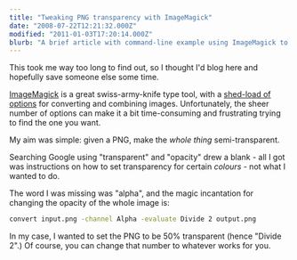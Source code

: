 ```yaml
---
title: "Tweaking PNG transparency with ImageMagick"
date: "2008-07-22T12:21:32.000Z"
modified: "2011-01-03T17:20:14.000Z"
blurb: "A brief article with command-line example using ImageMagick to tweak an image’s transparency"
---
```


This took me way too long to find out, so I thought I'd blog here and hopefully save someone else some time.

[ImageMagick](https://imagemagick.org/) is a great swiss-army-knife type tool, with a [shed-load of options](https://imagemagick.org/script/command-line-options.php) for converting and combining images. Unfortunately, the sheer number of options can make it a bit time-consuming and frustrating trying to find the one you want.

My aim was simple: given a PNG, make the _whole thing_ semi-transparent.

Searching Google using "transparent" and "opacity" drew a blank - all I got was instructions on how to set transparency for certain _colours_ - not what I wanted to do.

The word I was missing was "alpha", and the magic incantation for changing the opacity of the whole image is:

```bash
convert input.png -channel Alpha -evaluate Divide 2 output.png
```

In my case, I wanted to set the PNG to be 50% transparent (hence "Divide 2".) Of course, you can change that number to whatever works for you.
